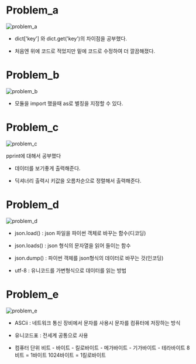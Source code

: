 # Problem_a

![problem_a](C:\Users\SSAFY\Desktop\problem_a.png)

- dict['key'] 와 dict.get('key')의 차이점을 공부했다.

- 처음엔 위에 코드로 적었지만 밑에 코드로 수정하여 더 깔끔해졌다.
  
  

# Problem_b

![problem_b](C:\Users\SSAFY\AppData\Roaming\marktext\images\82a7f51b3b81cf48f8adcf19affb12be61d697d6.PNG)

- 모듈을 import 했을때 as로 별칭을 지정할 수 있다.
  
  

# Problem_c

![problem_c](C:\Users\SSAFY\AppData\Roaming\marktext\images\819491c5501a3e0703047e0aa5975272059884bb.PNG)

pprint에 대해서 공부했다

- 데이터를 보기좋게 출력해준다.

- 딕셔너리 출력시 키값을 오름차순으로 정렬해서 출력해준다.
  
  

# Problem_d

![problem_d](C:\Users\SSAFY\AppData\Roaming\marktext\images\84b60431299bbba0ddd2d1edf68fabe63e4f3161.PNG)

- json.load() : json 파일을 파이썬 객체로 바꾸는 함수(디코딩)

- json.loads() : json 형식의 문자열을 읽어 들이는 함수

- json.dump() : 파이썬 객체를 json형식의 데이터로 바꾸는 것(인코딩)

- utf-8 : 유니코드를 가변형식으로 데이터를 읽는 방법

# Problem_e

![problem_e](C:\Users\SSAFY\AppData\Roaming\marktext\images\d0912341baf34b6bd98009c6fc322dc2623b5b45.PNG)

- ASCii : 네트워크 통신 장비에서 문자를 사용시 문자를 컴퓨터에 저장하는 방식

- 유니코드표 : 전세계 공통으로 사용

- 컴퓨터 단위 비트 - 바이트 - 킬로바이트 - 메가바이트 - 기가바이트 - 테라바이트
  8비트 = 1바이트 1024바이트 = 1킬로바이트
